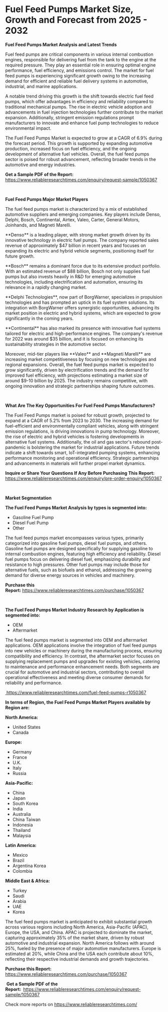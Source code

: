 <p><h1>Fuel Feed Pumps Market Size, Growth and Forecast from 2025 - 2032</h1></p><p><strong>Fuel Feed Pumps Market Analysis and Latest Trends</strong></p>
<p><p>Fuel feed pumps are critical components in various internal combustion engines, responsible for delivering fuel from the tank to the engine at the required pressure. They play an essential role in ensuring optimal engine performance, fuel efficiency, and emissions control. The market for fuel feed pumps is experiencing significant growth owing to the increasing demand for efficient and reliable fuel delivery systems in automotive, industrial, and marine applications.</p><p>A notable trend driving this growth is the shift towards electric fuel feed pumps, which offer advantages in efficiency and reliability compared to traditional mechanical pumps. The rise in electric vehicle adoption and advancements in fuel injection technologies further contribute to the market expansion. Additionally, stringent emission regulations prompt manufacturers to innovate and enhance fuel pump technologies to reduce environmental impact.</p><p>The Fuel Feed Pumps Market is expected to grow at a CAGR of 6.9% during the forecast period. This growth is supported by expanding automotive production, increased focus on fuel efficiency, and the ongoing development of alternative fuel vehicles. Overall, the fuel feed pumps sector is poised for robust advancement, reflecting broader trends in the automotive and energy industries.</p></p>
<p><strong>Get a Sample PDF of the Report:&nbsp;</strong> <a href="https://www.reliableresearchtimes.com/enquiry/request-sample/1050367?utm_campaign=2284&utm_medium=2&utm_source=Github&utm_content=ia&utm_term=19022025&utm_id=fuel-feed-pumps">https://www.reliableresearchtimes.com/enquiry/request-sample/1050367</a></p>
<p>&nbsp;</p>
<p><strong>Fuel Feed Pumps Major Market Players</strong></p>
<p><p>The fuel feed pumps market is characterized by a mix of established automotive suppliers and emerging companies. Key players include Denso, Delphi, Bosch, Continental, Airtex, Valeo, Carter, General Motors, Joinhands, and Magneti Marelli.</p><p>**Denso** is a leading player, with strong market growth driven by its innovative technology in electric fuel pumps. The company reported sales revenue of approximately $47 billion in recent years and focuses on expanding its electric and hybrid vehicle segments, positioning itself for future growth.</p><p>**Bosch** remains a dominant force due to its extensive product portfolio. With an estimated revenue of $88 billion, Bosch not only supplies fuel pumps but also invests heavily in R&D for emerging automotive technologies, including electrification and automation, ensuring its relevance in a rapidly changing market.</p><p>**Delphi Technologies**, now part of BorgWarner, specializes in propulsion technologies and has prompted an uptick in its fuel system solutions. Its integration with BorgWarner offers synergistic opportunities, advancing its market position in electric and hybrid systems, which are expected to grow significantly in the coming years.</p><p>**Continental** has also marked its presence with innovative fuel systems tailored for electric and high-performance engines. The company's revenue for 2022 was around $35 billion, and it is focused on enhancing its sustainability strategies in the automotive sector.</p><p>Moreover, mid-tier players like **Valeo** and **Magneti Marelli** are increasing market competitiveness by focusing on new technologies and regional expansions. Overall, the fuel feed pumps market is expected to grow significantly, driven by electrification trends and the demand for improved fuel efficiency, with projections estimating a market size of around $9-10 billion by 2025. The industry remains competitive, with ongoing innovation and strategic partnerships shaping future outcomes.</p></p>
<p>&nbsp;</p>
<p><strong>What Are The Key Opportunities For Fuel Feed Pumps Manufacturers?</strong></p>
<p><p>The Fuel Feed Pumps market is poised for robust growth, projected to expand at a CAGR of 5.2% from 2023 to 2030. The increasing demand for fuel-efficient and environmentally compliant vehicles, along with stringent emission regulations, is driving innovations in pump technology. Moreover, the rise of electric and hybrid vehicles is fostering developments in alternative fuel systems. Additionally, the oil and gas sector's rebound post-pandemic is bolstering the market for industrial applications. Future trends indicate a shift towards smart, IoT-integrated pumping systems, enhancing performance monitoring and operational efficiency. Strategic partnerships and advancements in materials will further propel market dynamics.</p></p>
<p><strong>Inquire or Share Your Questions If Any Before Purchasing This Report:</strong> <a href="https://www.reliableresearchtimes.com/enquiry/pre-order-enquiry/1050367?utm_campaign=2284&utm_medium=2&utm_source=Github&utm_content=ia&utm_term=19022025&utm_id=fuel-feed-pumps">https://www.reliableresearchtimes.com/enquiry/pre-order-enquiry/1050367</a></p>
<p>&nbsp;</p>
<p><strong>Market Segmentation</strong></p>
<p><strong>The Fuel Feed Pumps Market Analysis by types is segmented into:</strong></p>
<p><ul><li>Gasoline Fuel Pump</li><li>Diesel Fuel Pump</li><li>Other</li></ul></p>
<p><p>The fuel feed pumps market encompasses various types, primarily categorized into gasoline fuel pumps, diesel fuel pumps, and others. Gasoline fuel pumps are designed specifically for supplying gasoline to internal combustion engines, featuring high efficiency and reliability. Diesel fuel pumps focus on delivering diesel fuel, emphasizing durability and resistance to high pressures. Other fuel pumps may include those for alternative fuels, such as biofuels and ethanol, addressing the growing demand for diverse energy sources in vehicles and machinery.</p></p>
<p><strong>Purchase this Report:&nbsp;</strong><a href="https://www.reliableresearchtimes.com/purchase/1050367?utm_campaign=2284&utm_medium=2&utm_source=Github&utm_content=ia&utm_term=19022025&utm_id=fuel-feed-pumps">https://www.reliableresearchtimes.com/purchase/1050367</a></p>
<p>&nbsp;</p>
<p><strong>The Fuel Feed Pumps Market Industry Research by Application is segmented into:</strong></p>
<p><ul><li>OEM</li><li>Aftermarket</li></ul></p>
<p><p>The fuel feed pumps market is segmented into OEM and aftermarket applications. OEM applications involve the integration of fuel feed pumps into new vehicles or machinery during the manufacturing process, ensuring compatibility and efficiency. In contrast, the aftermarket sector focuses on supplying replacement pumps and upgrades for existing vehicles, catering to maintenance and performance enhancement needs. Both segments are crucial for automotive and industrial sectors, contributing to overall operational effectiveness and meeting diverse consumer demands for reliability and performance.</p></p>
<p><a href="https://www.reliableresearchtimes.com/fuel-feed-pumps-r1050367?utm_campaign=2284&utm_medium=2&utm_source=Github&utm_content=ia&utm_term=19022025&utm_id=fuel-feed-pumps">&nbsp;https://www.reliableresearchtimes.com/fuel-feed-pumps-r1050367</a></p>
<p><strong>In terms of Region, the Fuel Feed Pumps Market Players available by Region are:</strong></p>
<p>
    <p> <strong> North America: </strong>
        <ul>
            <li>United States</li>
            <li>Canada</li>
        </ul>
        </p> 
    <p> <strong> Europe: </strong>
        <ul>
            <li>Germany</li>
            <li>France</li>
            <li>U.K.</li>
            <li>Italy</li>
            <li>Russia</li>
        </ul>
        </p> 
    <p> <strong> Asia-Pacific: </strong>
        <ul>
            <li>China</li>
            <li>Japan</li>
            <li>South Korea</li>
            <li>India</li>
            <li>Australia</li>
            <li>China Taiwan</li>
            <li>Indonesia</li>
            <li>Thailand</li>
            <li>Malaysia</li>
        </ul>
        </p> 
    <p> <strong> Latin America: </strong>
        <ul>
            <li>Mexico</li>
            <li>Brazil</li>
            <li>Argentina Korea</li>
            <li>Colombia</li>
        </ul>
        </p> 
    <p> <strong> Middle East & Africa: </strong>
        <ul>
            <li>Turkey</li>
            <li>Saudi</li>
            <li>Arabia</li>
            <li>UAE</li>
            <li>Korea</li>
        </ul>
    </p>
    </p>
<p><p>The fuel feed pumps market is anticipated to exhibit substantial growth across various regions including North America, Asia-Pacific (APAC), Europe, the USA, and China. APAC is projected to dominate the market, capturing approximately 35% of the market share, driven by robust automotive and industrial expansion. North America follows with around 25%, fueled by the presence of major automotive manufacturers. Europe is estimated at 20%, while China and the USA each contribute about 10%, reflecting their respective industrial demands and growth trajectories.</p></p>
<p><strong>Purchase this Report: </strong><a href="https://www.reliableresearchtimes.com/purchase/1050367?utm_campaign=2284&utm_medium=2&utm_source=Github&utm_content=ia&utm_term=19022025&utm_id=fuel-feed-pumps">https://www.reliableresearchtimes.com/purchase/1050367</a></p>
<p>&nbsp;<strong>Get a Sample PDF of the Report:&nbsp;&nbsp;</strong><a href="https://www.reliableresearchtimes.com/enquiry/request-sample/1050367?utm_campaign=2284&utm_medium=2&utm_source=Github&utm_content=ia&utm_term=19022025&utm_id=fuel-feed-pumps">https://www.reliableresearchtimes.com/enquiry/request-sample/1050367</a></p>
<p><strong></strong></p>
<p>Check more reports on <a href="https://www.reliableresearchtimes.com/?utm_campaign=2284&utm_medium=2&utm_source=Github&utm_content=ia&utm_term=19022025&utm_id=fuel-feed-pumps">https://www.reliableresearchtimes.com/</a></p>